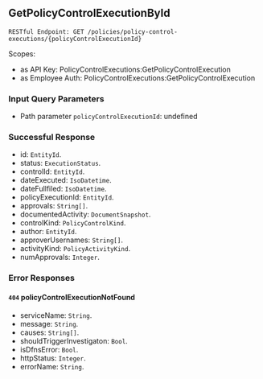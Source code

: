 
## GetPolicyControlExecutionById
`RESTful Endpoint: GET /policies/policy-control-executions/{policyControlExecutionId}`

Scopes:
 * as API Key: PolicyControlExecutions:GetPolicyControlExecution
 * as Employee Auth: PolicyControlExecutions:GetPolicyControlExecution


### Input Query Parameters
* Path parameter `policyControlExecutionId`: undefined

### Successful Response
* id: `EntityId`. 
* status: `ExecutionStatus`. 
* controlId: `EntityId`. 
* dateExecuted: `IsoDatetime`. 
* dateFullfiled: `IsoDatetime`. 
* policyExecutionId: `EntityId`. 
* approvals: `String[]`. 
* documentedActivity: `DocumentSnapshot`. 
* controlKind: `PolicyControlKind`. 
* author: `EntityId`. 
* approverUsernames: `String[]`. 
* activityKind: `PolicyActivityKind`. 
* numApprovals: `Integer`.
### Error Responses
#### `404` **policyControlExecutionNotFound** 

* serviceName: `String`. 
* message: `String`. 
* causes: `String[]`. 
* shouldTriggerInvestigaton: `Bool`. 
* isDfnsError: `Bool`. 
* httpStatus: `Integer`. 
* errorName: `String`.


